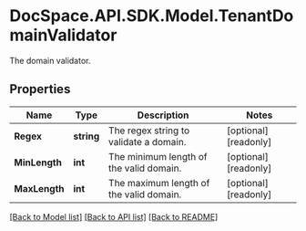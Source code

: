 # DocSpace.API.SDK.Model.TenantDomainValidator
The domain validator.

## Properties

Name | Type | Description | Notes
------------ | ------------- | ------------- | -------------
**Regex** | **string** | The regex string to validate a domain. | [optional] [readonly] 
**MinLength** | **int** | The minimum length of the valid domain. | [optional] [readonly] 
**MaxLength** | **int** | The maximum length of the valid domain. | [optional] [readonly] 

[[Back to Model list]](../README.md#documentation-for-models) [[Back to API list]](../README.md#documentation-for-api-endpoints) [[Back to README]](../README.md)

